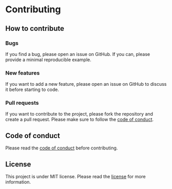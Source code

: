 # Contributing
## How to contribute
### Bugs
If you find a bug, please open an issue on GitHub. If you can, please provide a minimal reproducible example.
### New features
If you want to add a new feature, please open an issue on GitHub to discuss it before starting to code.
### Pull requests
If you want to contribute to the project, please fork the repository and create a pull request. Please make sure to follow the [code of conduct](CODE_OF_CONDUCT.md).
## Code of conduct
Please read the [code of conduct](CODE_OF_CONDUCT.md) before contributing.
## License
This project is under MIT license. Please read the [license](LICENSE.md) for more information.
